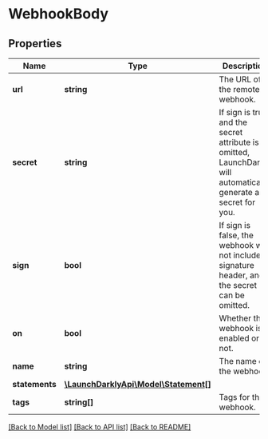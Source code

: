 # WebhookBody

## Properties
Name | Type | Description | Notes
------------ | ------------- | ------------- | -------------
**url** | **string** | The URL of the remote webhook. | 
**secret** | **string** | If sign is true, and the secret attribute is omitted, LaunchDarkly will automatically generate a secret for you. | [optional] 
**sign** | **bool** | If sign is false, the webhook will not include a signature header, and the secret can be omitted. | 
**on** | **bool** | Whether this webhook is enabled or not. | 
**name** | **string** | The name of the webhook. | [optional] 
**statements** | [**\LaunchDarklyApi\Model\Statement[]**](Statement.md) |  | [optional] 
**tags** | **string[]** | Tags for the webhook. | [optional] 

[[Back to Model list]](../README.md#documentation-for-models) [[Back to API list]](../README.md#documentation-for-api-endpoints) [[Back to README]](../README.md)



